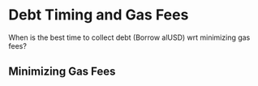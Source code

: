 # Debt Timing and Gas Fees
When is the best time to collect debt (Borrow alUSD) wrt minimizing gas fees?

## Minimizing Gas Fees
